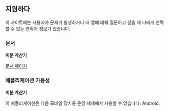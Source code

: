 ## 지원하다

이 사이트에는 사용자가 문제가 발생하거나 내 앱에 대해 질문하고 싶을 때 나에게 연락할 수 있는 연락처 정보가 있습니다.

### 문서

**미분 계산기**

[문서 페이지](https://www.taketechease.com/차별화/차별화-calculator-en.html)

### 애플리케이션 가용성

**미분 계산기**

이 애플리케이션은 다음 모바일 장치용 운영 체제에서 사용할 수 있습니다: Android.
